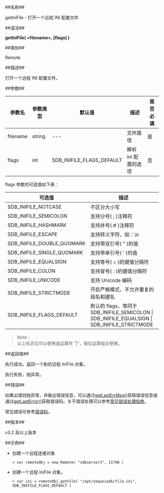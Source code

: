 ##名称##

getIniFile - 打开一个远程 INI 配置文件

##语法##

**getIniFile( \<filename\>, \[flags\] )**

##类别##

Remote

##描述##

打开一个远程 INI 配置文件。

##参数##

| 参数名     | 参数类型 | 默认值                    | 描述                | 是否必填 |
| ---------- | -------- | ------------------------- | ------------------- | -------- |
| filename   | string   | ---                       | 文件路径            | 是       |
| flags      | int      | SDB_INIFILE_FLAGS_DEFAULT | 解析 ini 配置的选项 | 否       |

flags 参数的可选值如下表：

| 可选值                       | 描述                      |
| ---------------------------- | ------------------------- |
| SDB_INIFILE_NOTCASE          | 不区分大小写              |
| SDB_INIFILE_SEMICOLON        | 支持分号( ; )注释符       |
| SDB_INIFILE_HASHMARK         | 支持井号( # )注释符       |
| SDB_INIFILE_ESCAPE           | 支持转义字符，如：\\n     |
| SDB_INIFILE_DOUBLE_QUOMARK   | 支持带双引号( " )的值     |
| SDB_INIFILE_SINGLE_QUOMARK   | 支持带单引号( ' )的值     |
| SDB_INIFILE_EQUALSIGN        | 支持等号( = )的键值分隔符 |
| SDB_INIFILE_COLON            | 支持冒号( : )的键值分隔符 |
| SDB_INIFILE_UNICODE          | 支持 Unicode 编码         |
| SDB_INIFILE_STRICTMODE       | 开启严格模式，不允许重复的段名和键名 |
| SDB_INIFILE_FLAGS_DEFAULT    | 默认的 flags，等同于 SDB_INIFILE_SEMICOLON \| SDB_INIFILE_EQUALSIGN \| SDB_INIFILE_STRICTMODE |

> Note：  
> 以上标志位可以使用或运算符 "|"，按位运算组合使用。

##返回值##

执行成功，返回一个新的远程 IniFile 对象。

执行失败，抛异常。

##错误##

如果出错则抛异常，并输出错误信息，可以通过[getLastErrMsg()](manual/Manual/Sequoiadb_Command/Global/getLastErrMsg.md)获取错误信息或通过[getLastError()](manual/Manual/Sequoiadb_Command/Global/getLastError.md)获取错误码。关于错误处理可以参考[常见错误处理指南](manual/FAQ/faq_sdb.md)。

常见错误可参考[错误码](manual/Manual/Sequoiadb_error_code.md)。

##版本##

v3.2 及以上版本

##示例##

* 创建一个远程连接对象

    ```lang-javascript
    > var remoteObj = new Remote( "sdbserver1", 11790 )
    ```

* 创建一个远程 IniFile 对象。

    ```lang-javascript
    > var ini = remoteObj.getFile( "/opt/sequoiadb/file.ini", SDB_INIFILE_FLAGS_DEFAULT )
    ```
